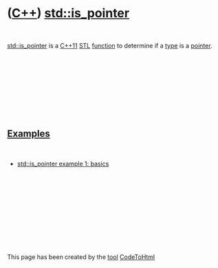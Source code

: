 
 

 

 

 

 

([C++](Cpp.md)) [std::is\_pointer](CppStdIs_pointer.md)
=========================================================

 

[std::is\_pointer](CppStdIs_pointer.md) is a [C++11](Cpp11.md)
[STL](CppStl.md) [function](CppFunction.md) to determine if a
[type](CppDataType.md) is a [pointer](CppPointer.md).

 

 

 

 

 

[Examples](CppExample.md)
--------------------------

 

-   [std::is\_pointer example 1: basics](CppStdIs_pointerExample1.md)

 

 

 

 

 

 

This page has been created by the [tool](Tools.md)
[CodeToHtml](ToolCodeToHtml.md)
